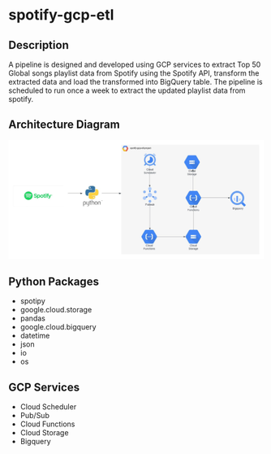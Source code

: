 # spotify-gcp-etl

## Description
A pipeline is designed and developed using GCP services to extract Top 50 Global songs playlist data from Spotify using the Spotify API, transform the extracted data and load the transformed into BigQuery table. The pipeline is scheduled to run once a week to extract the updated playlist data from spotify.

## Architecture Diagram
![spotify GCP etl architecture diagram](https://github.com/NevinTomy/spotify-gcp-etl/blob/main/spotify-gcp-etl.jpeg)

## Python Packages 
* spotipy
* google.cloud.storage
* pandas
* google.cloud.bigquery
* datetime
* json
* io
* os

## GCP Services
* Cloud Scheduler
* Pub/Sub
* Cloud Functions
* Cloud Storage
* Bigquery
